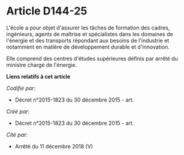# Article D144-25

L'école a pour objet d'assurer les tâches de formation des cadres, ingénieurs, agents de maîtrise et spécialistes dans les
domaines de l'énergie et des transports répondant aux besoins de l'industrie et notamment en matière de développement durable
et d'innovation.

Elle comprend des centres d'études supérieures définis par arrêté du ministre chargé de l'énergie.

**Liens relatifs à cet article**

_Codifié par_:

  - Décret n°2015-1823 du 30 décembre 2015 - art.

_Créé par_:

  - Décret n°2015-1823 du 30 décembre 2015 - art.

_Cité par_:

  - Arrêté du 11 décembre 2018 (V)
